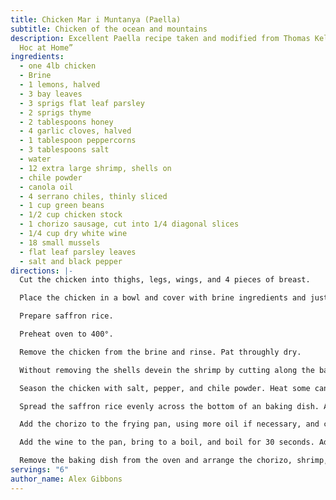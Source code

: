 ```yaml
---
title: Chicken Mar i Muntanya (Paella)
subtitle: Chicken of the ocean and mountains
description: Excellent Paella recipe taken and modified from Thomas Keller's “Ad
  Hoc at Home”
ingredients:
  - one 4lb chicken
  - Brine
  - 1 lemons, halved
  - 3 bay leaves
  - 3 sprigs flat leaf parsley
  - 2 sprigs thyme
  - 2 tablespoons honey
  - 4 garlic cloves, halved
  - 1 tablespoon peppercorns
  - 3 tablespoons salt
  - water
  - 12 extra large shrimp, shells on
  - chile powder
  - canola oil
  - 4 serrano chiles, thinly sliced
  - 1 cup green beans
  - 1/2 cup chicken stock
  - 1 chorizo sausage, cut into 1/4 diagonal slices
  - 1/4 cup dry white wine
  - 18 small mussels
  - flat leaf parsley leaves
  - salt and black pepper
directions: |-
  Cut the chicken into thighs, legs, wings, and 4 pieces of breast.

  Place the chicken in a bowl and cover with brine ingredients and just enough water to cover. Refrigerate for 12 hours.

  Prepare saffron rice.

  Preheat oven to 400°.

  Remove the chicken from the brine and rinse. Pat throughly dry.

  Without removing the shells devein the shrimp by cutting along the back with a sharp pairing knife and rinse.

  Season the chicken with salt, pepper, and chile powder. Heat some canola oil on a large frying pan over medium-high heat. Cook the chicken in batches skin-side down being careful not to crowd. Cook pieces over medium-low heat for about 8 minutes per side, until skin is a deep golden brown.

  Spread the saffron rice evenly across the bottom of an baking dish. Arrange the half the peppers and half the green beans over the rice. Tuck the chicken pieces into the rice, pour in the stock and put the dish in the oven.

  Add the chorizo to the frying pan, using more oil if necessary, and cook until browned on the edges, 2 to 3 minutes. Transfer the chorizo to a plate and pour off excess fat from the pan. Add the shrimp to the pan and sauté until just cooked, 1 1/2 to 2 minutes per side. Transfer the shrimp to a plate.

  Add the wine to the pan, bring to a boil, and boil for 30 seconds. Add the mussels, cover the pan and cook until the mussels have opened, 2 to 3 minutes.

  Remove the baking dish from the oven and arrange the chorizo, shrimp, and mussels in the dish. Return the frying pan to the heat, add the remaining peppers and green beans and heat through. Add them to the baking dish, and garnish with parsley leaves and sea salt.
servings: "6"
author_name: Alex Gibbons
---
```

